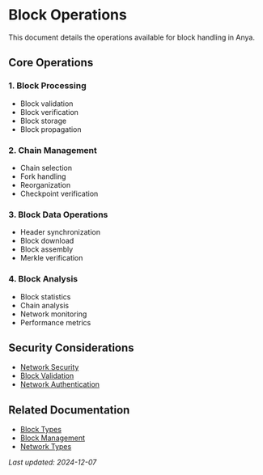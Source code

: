# Block Operations

This document details the operations available for block handling in Anya.

## Core Operations

### 1. Block Processing
- Block validation
- Block verification
- Block storage
- Block propagation

### 2. Chain Management
- Chain selection
- Fork handling
- Reorganization
- Checkpoint verification

### 3. Block Data Operations
- Header synchronization
- Block download
- Block assembly
- Merkle verification

### 4. Block Analysis
- Block statistics
- Chain analysis
- Network monitoring
- Performance metrics

## Security Considerations
- [Network Security](../security/network-security.md)
- [Block Validation](../security/block-validation.md)
- [Network Authentication](../security/network-authentication.md)

## Related Documentation
- [Block Types](block-types.md)
- [Block Management](block-management.md)
- [Network Types](../network/network-types.md)

*Last updated: 2024-12-07*
